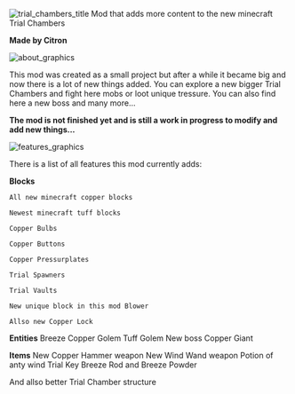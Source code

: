 ![trial_chambers_title](https://github.com/Citronovec/Better-Trial-Chambers-/assets/153953094/dd26fc91-63a6-4e76-8893-56b718dcad86)
Mod that adds more content to the new minecraft Trial Chambers

**Made by Citron**

   ![about_graphics](https://github.com/Citronovec/Better-Trial-Chambers-/assets/153953094/d35a314b-9cb9-48cc-9a0e-6e87210d33fc)
   
This mod was created as a small project but after a while it became big and now there is a lot of new things added. You can explore a new bigger Trial Chambers and fight here mobs or loot unique tressure.
You can also find here a new boss and many more...

**The mod is not finished yet and is still a work in progress to modify and add new things...**


![features_graphics](https://github.com/Citronovec/Better-Trial-Chambers-/assets/153953094/129da463-8aa5-42de-af30-da7576c93c95)

There is a list of all features this mod currently adds:

**Blocks**

    All new minecraft copper blocks
    
    Newest minecraft tuff blocks

    Copper Bulbs
    
    Copper Buttons
    
    Copper Pressurplates
    
    Trial Spawners
    
    Trial Vaults
    
    New unique block in this mod Blower
    
    Allso new Copper Lock

**Entities**
    Breeze
    Copper Golem
    Tuff Golem
    New boss Copper Giant

**Items**
    New Copper Hammer weapon
    New Wind Wand weapon
    Potion of anty wind
    Trial Key
    Breeze Rod and Breeze Powder

And allso better Trial Chamber structure

